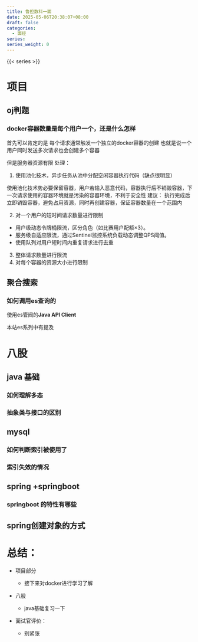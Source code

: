 ```yaml
---
title: 鲁担数科一面
date: 2025-05-06T20:38:07+08:00
draft: false
categories:
  - 面经
series: 
series_weight: 0
---
```


{{< series >}}


# 项目

## oj判题

### docker容器数量是每个用户一个，还是什么怎样

首先可以肯定的是
每个请求通常触发一个独立的docker容器的创建
也就是说一个用户同时发送多次请求也会创建多个容器

但是服务器资源有限
处理：
1. 使用池化技术，异步任务从池中分配空闲容器执行代码（缺点很明显）

使用池化技术势必要保留容器，用户若输入恶意代码，容器执行后不销毁容器，下一次请求使用的容器环境就是污染的容器环境，不利于安全性
建议： 执行完成后立即销毁容器，避免占用资源，同时再创建容器，保证容器数量在一个范围内

2. 对一个用户的短时间请求数量进行限制
- 用户级动态令牌桶限流，区分角色（如比赛用户配额×3）。
- 服务级自适应限流，通过Sentinel监控系统负载动态调整QPS阈值。
- 使用队列对用户短时间内重复请求进行去重
3. 整体请求数量进行限流
4. 对每个容器的资源大小进行限制


## 聚合搜索
### 如何调用es查询的

使用es管阀的**Java API Client**

本站es系列中有提及

# 八股




## java 基础

### 如何理解多态




### 抽象类与接口的区别




## mysql

### 如何判断索引被使用了

### 索引失效的情况





## spring +springboot

### springboot 的特性有哪些

## spring创建对象的方式







# 总结：

- 项目部分
	- 接下来对docker进行学习了解
	
- 八股
	- java基础复习一下

- 面试官评价：
	- 别紧张